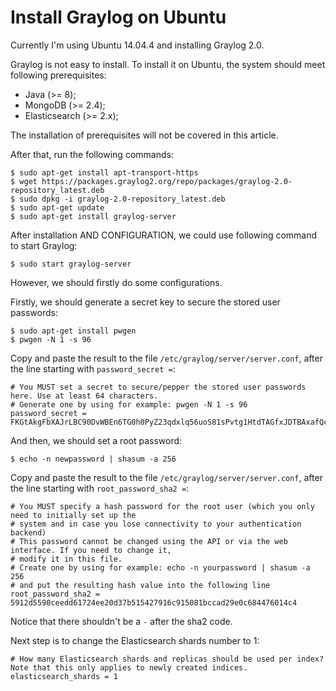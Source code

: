 # Install Graylog on Ubuntu

Currently I'm using Ubuntu 14.04.4 and installing Graylog 2.0.

Graylog is not easy to install. To install it on Ubuntu, the system should meet following prerequisites:

  * Java (>= 8);
  * MongoDB (>= 2.4);
  * Elasticsearch (>= 2.x);

The installation of prerequisites will not be covered in this article.

After that, run the following commands:

  ```console
$ sudo apt-get install apt-transport-https
$ wget https://packages.graylog2.org/repo/packages/graylog-2.0-repository_latest.deb
$ sudo dpkg -i graylog-2.0-repository_latest.deb
$ sudo apt-get update
$ sudo apt-get install graylog-server
  ```

After installation AND CONFIGURATION, we could use following command to start Graylog:

  ```console
$ sudo start graylog-server
  ```

However, we should firstly do some configurations.

Firstly, we should generate a secret key to secure the stored user passwords:

  ```console
$ sudo apt-get install pwgen
$ pwgen -N 1 -s 96
  ```

Copy and paste the result to the file `/etc/graylog/server/server.conf`, after the line starting with `password_secret =`:

  ```text
# You MUST set a secret to secure/pepper the stored user passwords here. Use at least 64 characters.
# Generate one by using for example: pwgen -N 1 -s 96
password_secret = FKGtAkgFbXAJrLBC90DvWBEn6TG0h0PyZ23qdxlq56uoS81sPvtg1HtdTAGfxJDTBAxafQcrZ1c6cvvIti1TK4UC3iI8lryL
  ```

And then, we should set a root password:

  ```console
$ echo -n newpassword | shasum -a 256
  ```

Copy and paste the result to the file `/etc/graylog/server/server.conf`, after the line starting with `root_password_sha2 =`:

  ```text
# You MUST specify a hash password for the root user (which you only need to initially set up the
# system and in case you lose connectivity to your authentication backend)
# This password cannot be changed using the API or via the web interface. If you need to change it,
# modify it in this file.
# Create one by using for example: echo -n yourpassword | shasum -a 256
# and put the resulting hash value into the following line
root_password_sha2 = 5912d5590ceedd61724ee20d37b515427916c915081bccad29e0c684476014c4
  ```

Notice that there shouldn't be a `-` after the sha2 code.

Next step is to change the Elasticsearch shards number to 1:

  ```text
# How many Elasticsearch shards and replicas should be used per index? Note that this only applies to newly created indices.
elasticsearch_shards = 1
  ```
